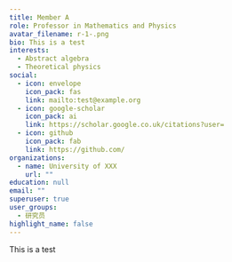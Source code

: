 ```yaml
---
title: Member A
role: Professor in Mathematics and Physics
avatar_filename: r-1-.png
bio: This is a test
interests:
  - Abstract algebra
  - Theoretical physics
social:
  - icon: envelope
    icon_pack: fas
    link: mailto:test@example.org
  - icon: google-scholar
    icon_pack: ai
    link: https://scholar.google.co.uk/citations?user=
  - icon: github
    icon_pack: fab
    link: https://github.com/
organizations:
  - name: University of XXX
    url: ""
education: null
email: ""
superuser: true
user_groups:
  - 研究员
highlight_name: false
---
```

This is a test